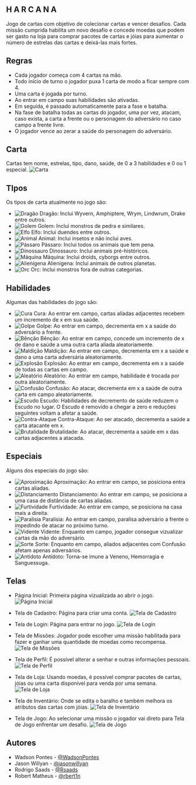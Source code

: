 ## H A R C A N A

Jogo de cartas com objetivo de colecionar cartas e vencer desafios. Cada missão cumprida habilita um novo desafio e concede moedas que podem ser gasto na loja para comprar pacotes de cartas e jóias para aumentar o número de estrelas das cartas e deixá-las mais fortes.

## Regras

- Cada jogador começa com 4 cartas na mão.
- Todo início de turno o jogador puxa 1 carta de modo a ficar sempre com 4.
- Uma carta é jogada por turno.
- Ao entrar em campo suas habilidades são ativadas.
- Em seguida, é passado automaticamente para a fase e batalha.
- Na fase de batalha todas as cartas do jogador, uma por vez, atacam, caso exista, a carta a frente ou o personagem do adversário no caso campo a frente livre.
- O jogador vence ao zerar a saúde do personagem do adversário.

## Carta

Cartas tem nome, estrelas, tipo, dano, saúde, de 0 a 3 habilidades e 0 ou 1 especial.
![Carta](https://github.com/WadsonPontes/HarcanaPrototype/blob/master/img/item/card-exemple-2.png)

## TIpos
Os tipos de carta atualmente no jogo são:
- ![Dragão](https://github.com/WadsonPontes/HarcanaPrototype/blob/master/img/icon/skill/dragao.png) Dragão: Inclui Wyvern, Amphiptere, Wrym, Lindwrum, Drake entre outros.
- ![Golem](https://github.com/WadsonPontes/HarcanaPrototype/blob/master/img/icon/skill/golem.png) Golem: Inclui monstros de pedra e similares.
- ![Elfo](https://github.com/WadsonPontes/HarcanaPrototype/blob/master/img/icon/skill/elfo.png) Elfo: Inclui duendes entre outros.
- ![Animal](https://github.com/WadsonPontes/HarcanaPrototype/blob/master/img/icon/skill/animal.png) Animal: Inclui insetos e não inclui aves.
- ![Pássaro](https://github.com/WadsonPontes/HarcanaPrototype/blob/master/img/icon/skill/passaro.png) Pássaro: Inclui todos os animais que tem pena.
- ![Dinossauro](https://github.com/WadsonPontes/HarcanaPrototype/blob/master/img/icon/skill/dinossauro.png) Dinossauro: Inclui animais pré-históricos.
- ![Máquina](https://github.com/WadsonPontes/HarcanaPrototype/blob/master/img/icon/skill/maquina.png) Máquina: Inclui droids, cyborgs entre outros.
- ![Alienígena](https://github.com/WadsonPontes/HarcanaPrototype/blob/master/img/icon/skill/alienigena.png) Alienígena: Inclui animais de outros planetas.
- ![Orc](https://github.com/WadsonPontes/HarcanaPrototype/blob/master/img/icon/skill/orc.png) Orc: Inclui monstros fora de outras categorias.

## Habilidades

Algumas das habilidades do jogo são:

- ![Cura](https://github.com/WadsonPontes/HarcanaPrototype/blob/master/img/icon/skill/cura.png) Cura: Ao entrar em campo, cartas aliadas adjacentes recebem um incremento de x em sua saúde.
- ![Golpe](https://github.com/WadsonPontes/HarcanaPrototype/blob/master/img/icon/skill/golpe.png) Golpe: Ao entrar em campo, decrementa em x a saúde do adversário a frente.
- ![Bênção](https://github.com/WadsonPontes/HarcanaPrototype/blob/master/img/icon/skill/bencao.png) Bênção: Ao entrar em campo, concede um incremento de x de dano e saúde a uma outra carta aliada aleatoriamente.
- ![Maldição](https://github.com/WadsonPontes/HarcanaPrototype/blob/master/img/icon/skill/maldicao.png) Maldição: Ao entrar em campo, decrementa em x a saúde e dano a uma carta adversária aleatoriamente.
- ![Explosão](https://github.com/WadsonPontes/HarcanaPrototype/blob/master/img/icon/skill/explosao.png) Explosão: Ao entrar em campo, decrementa em x a saúde de todas as cartas em campo.
- ![Aleatório](https://github.com/WadsonPontes/HarcanaPrototype/blob/master/img/icon/skill/aleatorio.png) Aleatório: Ao entrar em campo, habilidade é trocada por outra aleatoriamente.
- ![Confusão](https://github.com/WadsonPontes/HarcanaPrototype/blob/master/img/icon/skill/confusao.png) Confusão: Ao atacar, decrementa em x a saúde de outra carta em campo aleatoriamente.
- ![Escudo](https://github.com/WadsonPontes/HarcanaPrototype/blob/master/img/icon/skill/escudo.png) Escudo: Habilidades de decremento de saúde reduzem o Escudo no lugar. O Escudo é removido a chegar a zero e reduções seguintes voltam a afetar a saúde.
- ![Contra-Ataque](https://github.com/WadsonPontes/HarcanaPrototype/blob/master/img/icon/skill/contra-ataque.png) Contra-Ataque: Ao ser atacado, decrementa a saúde a carta atacante em x.
- ![Brutalidade](https://github.com/WadsonPontes/HarcanaPrototype/blob/master/img/icon/skill/brutalidade.png) Brutalidade: Ao atacar, decrementa a saúde em x das cartas adjacentes a atacada.

## Especiais

Alguns dos especiais do jogo são:

- ![Aproximação](https://github.com/WadsonPontes/HarcanaPrototype/blob/master/img/icon/skill/aproximacao.png) Aproximação: Ao entrar em campo, se posiciona entra cartas aliadas.
- ![Distanciamento](https://github.com/WadsonPontes/HarcanaPrototype/blob/master/img/icon/skill/distanciamento.png) Distanciamento: Ao entrar em campo, se posiciona a uma casa de distância de cartas aliadas.
- ![Furtividade](https://github.com/WadsonPontes/HarcanaPrototype/blob/master/img/icon/skill/furtividade.png) Furtividade: Ao entrar em campo, se posiciona na casa mais a direita.
- ![Paralisia](https://github.com/WadsonPontes/HarcanaPrototype/blob/master/img/icon/skill/paralisia.png) Paralisia: Ao entrar em campo, paralisa adversário a frente o impedindo de atacar no próximo turno.
- ![Vidente](https://github.com/WadsonPontes/HarcanaPrototype/blob/master/img/icon/skill/vidente.png) Vidente: Enquanto em campo, jogador consegue vizualizar cartas da mão do adversário.
- ![Sorte](https://github.com/WadsonPontes/HarcanaPrototype/blob/master/img/icon/skill/sorte.png) Sorte: Enquanto em campo, aliados adjacentes com Confusão afetam apenas adversários.
- ![Antídoto](https://github.com/WadsonPontes/HarcanaPrototype/blob/master/img/icon/skill/antidoto.png) Antídoto: Torna-se imune a Veneno, Hemorragia e Sanguessuga.

## Telas

- Página Inicial: Primeira página vizualizada ao abrir o jogo.
![Página Inicial](https://github.com/WadsonPontes/HarcanaPrototype/blob/master/img/other/screenshot-pagina-inicial.png)

- Tela de Cadastro: Página para criar uma conta.
![Tela de Cadastro](https://github.com/WadsonPontes/HarcanaPrototype/blob/master/img/other/screenshot-tela-cadastro.png)

- Tela de Login: Página para entrar no jogo.
![Tela de Login](https://github.com/WadsonPontes/HarcanaPrototype/blob/master/img/other/screenshot-tela-login.png)

- Tela de Missões: Jogador pode escolher uma missão habilitada para fazer e ganhar uma quantidade de moedas como recompensa.
![Tela de Missões](https://github.com/WadsonPontes/HarcanaPrototype/blob/master/img/other/screenshot-tela-missoes.png)

- Tela de Perfil: É possível alterar a senhar e outras informações pessoais.
![Tela de Perfil](https://github.com/WadsonPontes/HarcanaPrototype/blob/master/img/other/screenshot-tela-perfil.png)

- Tela de Loja: Usando moedas, é possível comprar pacotes de cartas, jóias ou uma carta disponível para venda por uma semana.
![Tela de Loja](https://github.com/WadsonPontes/HarcanaPrototype/blob/master/img/other/screenshot-tela-loja.png)

- Tela de Inventário: Onde se edita o baralho e também melhora os atributos das cartas com jóias.
![Tela de Inventário](https://github.com/WadsonPontes/HarcanaPrototype/blob/master/img/other/screenshot-tela-inventario.png)

- Tela de Jogo: Ao selecionar uma missão o jogador vai direto para Tela de Jogo enfrentar um desafio.
![Tela de Jogo](https://github.com/WadsonPontes/HarcanaPrototype/blob/master/img/other/screenshot-tela-jogo.png)

## Autores

- Wadson Pontes - [@WadsonPontes](https://github.com/WadsonPontes)
- Jason Willyan - [@jasonwillyan](https://github.com/jasonwillyan)
- Rodrigo Saads - [@Rsaads](https://github.com/Rsaads)
- Robert Matheus - [@rbert1n](https://github.com/rbert1n)
